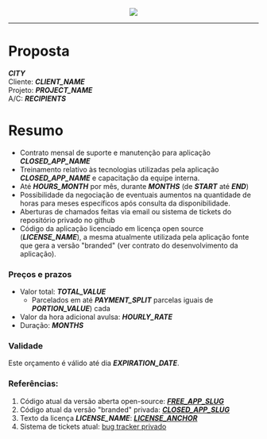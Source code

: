 <p style="text-align:center">
    <img src="___LOGO_PATH___" />
</p>

-----

Proposta
========

**___CITY___**\
Cliente: **___CLIENT_NAME___**\
Projeto: **___PROJECT_NAME___**\
A/C: **___RECIPIENTS___**

<div style="page-break-before: always;" />

Resumo
======

- Contrato mensal de suporte e manutenção para aplicação ___CLOSED_APP_NAME___
- Treinamento relativo às tecnologias utilizadas pela aplicação ___CLOSED_APP_NAME___
e capacitação da equipe interna.
- Até ___HOURS_MONTH___ por mês, durante ___MONTHS___ (de ___START___ até ___END___)
- Possibilidade da negociação de eventuais aumentos na quantidade de horas para
meses específicos após consulta da disponibilidade.
- Aberturas de chamados feitas via email ou sistema de tickets do repositório
privado no github
- Código da aplicação licenciado em licença open source (___LICENSE_NAME___),
a mesma atualmente utilizada pela aplicação fonte que gera a versão "branded"
(ver contrato do desenvolvimento da aplicação).

### Preços e prazos

- Valor total: ___TOTAL_VALUE___
    - Parcelados em até ___PAYMENT_SPLIT___ parcelas iguais de ___PORTION_VALUE___) cada
- Valor da hora adicional avulsa: ___HOURLY_RATE___
- Duração: ___MONTHS___

### Validade

Este orçamento é válido até dia ___EXPIRATION_DATE___.

<div style="page-break-before: always;" />

### Referências:

1. Código atual da versão aberta open-source: [___FREE_APP_SLUG___](___FREE_APP_REPO___)
2. Código atual da versão "branded" privada: [___CLOSED_APP_SLUG___](___CLOSED_APP_REPO___)
3. Texto da licença ___LICENSE_NAME___: [___LICENSE_ANCHOR___](___LICENSE_URL___)
4. Sistema de tickets atual: [bug tracker privado](___BUG_TRACKER_URL___)
